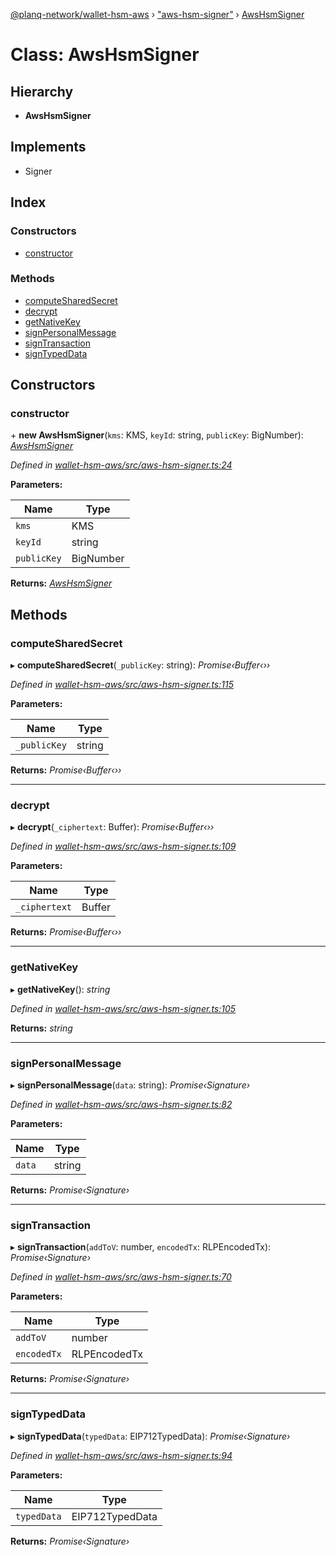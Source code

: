 [@planq-network/wallet-hsm-aws](../README.md) › ["aws-hsm-signer"](../modules/_aws_hsm_signer_.md) › [AwsHsmSigner](_aws_hsm_signer_.awshsmsigner.md)

# Class: AwsHsmSigner

## Hierarchy

* **AwsHsmSigner**

## Implements

* Signer

## Index

### Constructors

* [constructor](_aws_hsm_signer_.awshsmsigner.md#constructor)

### Methods

* [computeSharedSecret](_aws_hsm_signer_.awshsmsigner.md#computesharedsecret)
* [decrypt](_aws_hsm_signer_.awshsmsigner.md#decrypt)
* [getNativeKey](_aws_hsm_signer_.awshsmsigner.md#getnativekey)
* [signPersonalMessage](_aws_hsm_signer_.awshsmsigner.md#signpersonalmessage)
* [signTransaction](_aws_hsm_signer_.awshsmsigner.md#signtransaction)
* [signTypedData](_aws_hsm_signer_.awshsmsigner.md#signtypeddata)

## Constructors

###  constructor

\+ **new AwsHsmSigner**(`kms`: KMS, `keyId`: string, `publicKey`: BigNumber): *[AwsHsmSigner](_aws_hsm_signer_.awshsmsigner.md)*

*Defined in [wallet-hsm-aws/src/aws-hsm-signer.ts:24](https://github.com/planq-network/planq-sdk/blob/master/packages/sdk/wallets/wallet-hsm-aws/src/aws-hsm-signer.ts#L24)*

**Parameters:**

Name | Type |
------ | ------ |
`kms` | KMS |
`keyId` | string |
`publicKey` | BigNumber |

**Returns:** *[AwsHsmSigner](_aws_hsm_signer_.awshsmsigner.md)*

## Methods

###  computeSharedSecret

▸ **computeSharedSecret**(`_publicKey`: string): *Promise‹Buffer‹››*

*Defined in [wallet-hsm-aws/src/aws-hsm-signer.ts:115](https://github.com/planq-network/planq-sdk/blob/master/packages/sdk/wallets/wallet-hsm-aws/src/aws-hsm-signer.ts#L115)*

**Parameters:**

Name | Type |
------ | ------ |
`_publicKey` | string |

**Returns:** *Promise‹Buffer‹››*

___

###  decrypt

▸ **decrypt**(`_ciphertext`: Buffer): *Promise‹Buffer‹››*

*Defined in [wallet-hsm-aws/src/aws-hsm-signer.ts:109](https://github.com/planq-network/planq-sdk/blob/master/packages/sdk/wallets/wallet-hsm-aws/src/aws-hsm-signer.ts#L109)*

**Parameters:**

Name | Type |
------ | ------ |
`_ciphertext` | Buffer |

**Returns:** *Promise‹Buffer‹››*

___

###  getNativeKey

▸ **getNativeKey**(): *string*

*Defined in [wallet-hsm-aws/src/aws-hsm-signer.ts:105](https://github.com/planq-network/planq-sdk/blob/master/packages/sdk/wallets/wallet-hsm-aws/src/aws-hsm-signer.ts#L105)*

**Returns:** *string*

___

###  signPersonalMessage

▸ **signPersonalMessage**(`data`: string): *Promise‹Signature›*

*Defined in [wallet-hsm-aws/src/aws-hsm-signer.ts:82](https://github.com/planq-network/planq-sdk/blob/master/packages/sdk/wallets/wallet-hsm-aws/src/aws-hsm-signer.ts#L82)*

**Parameters:**

Name | Type |
------ | ------ |
`data` | string |

**Returns:** *Promise‹Signature›*

___

###  signTransaction

▸ **signTransaction**(`addToV`: number, `encodedTx`: RLPEncodedTx): *Promise‹Signature›*

*Defined in [wallet-hsm-aws/src/aws-hsm-signer.ts:70](https://github.com/planq-network/planq-sdk/blob/master/packages/sdk/wallets/wallet-hsm-aws/src/aws-hsm-signer.ts#L70)*

**Parameters:**

Name | Type |
------ | ------ |
`addToV` | number |
`encodedTx` | RLPEncodedTx |

**Returns:** *Promise‹Signature›*

___

###  signTypedData

▸ **signTypedData**(`typedData`: EIP712TypedData): *Promise‹Signature›*

*Defined in [wallet-hsm-aws/src/aws-hsm-signer.ts:94](https://github.com/planq-network/planq-sdk/blob/master/packages/sdk/wallets/wallet-hsm-aws/src/aws-hsm-signer.ts#L94)*

**Parameters:**

Name | Type |
------ | ------ |
`typedData` | EIP712TypedData |

**Returns:** *Promise‹Signature›*

